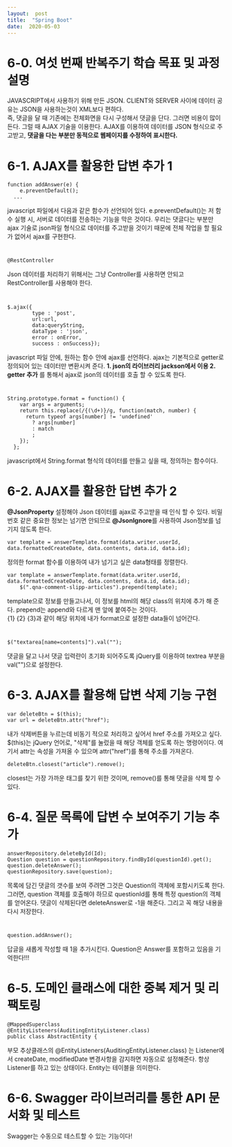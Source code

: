 ```yaml
---
layout:  post
title:  "Spring Boot"
date:  2020-05-03
---
```


# 6-0. 여섯 번째 반복주기 학습 목표 및 과정 설명

JAVASCRIPT에서 사용하기 위해 만든 JSON. CLIENT와 SERVER 사이에 데이터 공유는 JSON을 사용하는것이 XML보다 편하다.   
즉, 댓글을 달 때 기존에는 전체화면을 다시 구성해서 댓글을 단다. 그러면 비용이 많이 든다. 그럴 때 AJAX 기술을 이용한다.
AJAX를 이용하여 데이터를 JSON 형식으로 주고받고, **댓글을 다는 부분만 동적으로 웹페이지를 수정하여 표시한다.**

# 6-1. AJAX를 활용한 답변 추가 1

```
function addAnswer(e) {
	e.preventDefault();
  ...
```
javascript 파일에서 다음과 같은 함수가 선언되어 있다. e.preventDefault()는 저 함수 실행 시, 서버로 데이터를 전송하는 기능을 막은 것이다. 
우리는 댓글다는 부분만 ajax 기술로 json파일 형식으로 데이터를 주고받을 것이기 때문에 전체 작업을 할 필요가 없어서 ajax를 구현한다.
#

```
@RestController
```
Json 데이터를 처리하기 위해서는 그냥 Controller를 사용하면 안되고 RestController를 사용해야 한다.
#

```
$.ajax({
		type : 'post',
		url:url,
		data:queryString,
		dataType : 'json',
		error : onError,
		success : onSuccess});
```
javascript 파일 안에, 원하는 함수 안에 ajax를 선언하다. ajax는 기본적으로 getter로 정의되어 있는 데이터만 변환시켜 준다.
**1. json의 라이브러리 jackson에서 이용 2. getter 추가** 를 통해서 ajax로 json의 데이터를 호출 할 수 있도록 한다.
#

```
String.prototype.format = function() {
    var args = arguments;
    return this.replace(/{(\d+)}/g, function(match, number) { 
      return typeof args[number] != 'undefined'
        ? args[number] 
        : match
        ;
    });
  };
```
javascript에서 String.format 형식의 데이터를 만들고 싶을 때, 정의하는 함수이다.
#

# 6-2. AJAX를 활용한 답변 추가 2

**@JsonProperty** 설정해야 Json 데이터를 ajax로 주고받을 때 인식 할 수 있다. 
비밀번호 같은 중요한 정보는 넘기면 안되므로 **@JsonIgnore**를 사용하여 Json정보를 넘기지 않도록 한다. 

```
var template = answerTemplate.format(data.writer.userId, data.formattedCreateDate, data.contents, data.id, data.id);
```
정의한 format 함수를 이용하여 내가 넘기고 싶은 data형태를 정렬한다.


```
var template = answerTemplate.format(data.writer.userId, data.formattedCreateDate, data.contents, data.id, data.id);
	$(".qna-comment-slipp-articles").prepend(template);
```
template으로 정보를 만들고나서, 이 정보를 html의 해당 class의 위치에 추가 해 준다. prepend는 append와 다르게 맨 앞에 붙여주는 것이다.   
{1} {2} {3}과 같이 해당 위치에 내가 format으로 설정한 data들이 넘어간다.
#

```
$("textarea[name=contents]").val("");
```
댓글을 달고 나서 댓글 입력란이 초기화 되어주도록 jQuery를 이용하여 textrea 부분을 val("")으로 설정한다.
#

# 6-3. AJAX를 활용해 답변 삭제 기능 구현
```
var deleteBtn = $(this);
var url = deleteBtn.attr("href");
```
내가 삭제버튼을 누르는데 비동기 적으로 처리하고 싶어서 href 주소를 가져오고 싶다. $(this)는 jQuery 언어로, "삭제"를 눌렀을 때 해당 객체를 얻도록 하는 명령어이다. 여기서 attr는 속성을 가져올 수 있으며 attr("href")를 통해 주소를 가져온다. 
```
deleteBtn.closest("article").remove();
```
closest는 가장 가까운 태그를 찾기 위한 것이며, remove()를 통해 댓글을 삭제 할 수 있다.

# 6-4. 질문 목록에 답변 수 보여주기 기능 추가

```
answerRepository.deleteById(Id);
Question question = questionRepository.findById(questionId).get();
question.deleteAnswer();
questionRepository.save(question);
```
목록에 담긴 댓글의 갯수를 보여 주려면 그것은 Question의 객체에 포함시키도록 한다. 그러면, question 객체를 호출해야 하므로 questionId를 통해
특정 question의 객체를 얻어온다. 댓글이 삭제된다면 deleteAnswer로 -1을 해준다. 그리고 꼭 해당 내용을 다시 저장한다.
#

```
question.addAnswer();
```
답글을 새롭게 작성할 때 1을 추가시킨다. Question은 Answer를 포함하고 있음을 기억한다!!!
#

# 6-5. 도메인 클래스에 대한 중복 제거 및 리팩토링

```
@MappedSuperclass
@EntityListeners(AuditingEntityListener.class) 
public class AbstractEntity {
```
부모 추상클래스의 @EntityListeners(AuditingEntityListener.class) 는 Listener에서 createDate, modifiedDate 변경사항을 감지하면 자동으로 설정해준다. 항상 Listener를 하고 있는 상태이다. Entity는 테이블을 의미한다.
#

# 6-6. Swagger 라이브러리를 통한 API 문서화 및 테스트
Swagger는 수동으로 테스트할 수 있는 기능이다!


